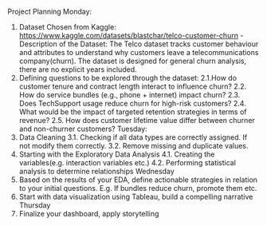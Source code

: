 Project Planning
Monday:
1. Dataset Chosen from Kaggle: https://www.kaggle.com/datasets/blastchar/telco-customer-churn
-Description of the Dataset: The Telco dataset tracks customer behaviour and attributes to understand why customers leave a telecommunications company(churn).
The dataset is designed for general churn analysis, there are no explicit years included.
2. Defining questions to be explored through the dataset:
2.1.How do customer tenure and contract length interact to influence churn?
2.2. How do service bundles (e.g., phone + internet) impact churn?
2.3. Does TechSupport usage reduce churn for high-risk customers?
2.4. What would be the impact of targeted retention strategies in terms of revenue?
2.5. How does customer lifetime value differ between churner and non-churner customers?
Tuesday:
3. Data Cleaning
3.1. Checking if all data types are correctly assigned. If not modify them correctly.
3.2. Remove missing and duplicate values.
4. Starting with the Exploratory Data Analysis
4.1. Creating the variables(e.g. interaction variables etc.)
4.2. Performing statistical analysis to determine relationships
Wednesday
5. Based on the results of your EDA, define actionable strategies in relation to your initial questions.
E.g. If bundles reduce churn, promote them etc.
6. Start with data visualization using Tableau, build a compelling narrative
Thursday
7. Finalize your dashboard, apply storytelling
